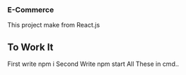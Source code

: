### E-Commerce
This project make from React.js

## To Work It
First write npm i
Second Write npm start
All These in cmd.. 